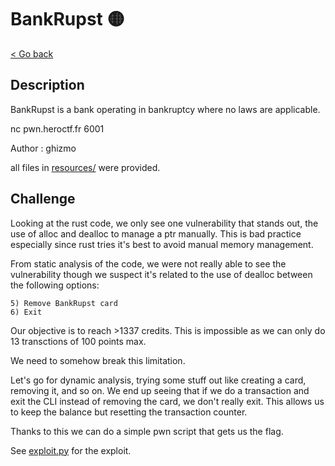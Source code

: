 # BankRupst 🟡

[< Go back](../../README.md)

## Description

BankRupst is a bank operating in bankruptcy where no laws are applicable.

nc pwn.heroctf.fr 6001

Author : ghizmo

all files in [resources/](./resources) were provided.

## Challenge

Looking at the rust code, we only see one vulnerability that stands out, the use of alloc
 and dealloc to manage a ptr manually. This is bad practice especially since rust tries it's best to avoid manual memory management.

From static analysis of the code, we were not really able to see the vulnerability though we suspect it's related to the use of dealloc between the following options:

```
5) Remove BankRupst card
6) Exit
```

Our objective is to reach >1337 credits. This is impossible as we can only do 13 transctions of 100 points max.

We need to somehow break this limitation.

Let's go for dynamic analysis, trying some stuff out like creating a card, removing it, and so on. We end up seeing that if we do a transaction and exit the CLI instead of removing the card, we don't really exit. This allows us to keep the balance but resetting the transaction counter.

Thanks to this we can do a simple pwn script that gets us the flag.

See [exploit.py](./exploit.py) for the exploit.
